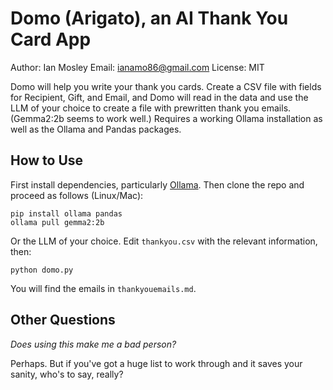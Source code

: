 # Domo (Arigato), an AI Thank You Card App

Author: Ian Mosley Email: ianamo86@gmail.com License: MIT

Domo will help you write your thank you cards. Create a CSV file with fields for Recipient, Gift, and Email, and Domo will read in the data and use the LLM of your choice to create a file with prewritten thank you emails. (Gemma2:2b seems to work well.) Requires a working Ollama installation as well as the Ollama and Pandas packages.

## How to Use

First install dependencies, particularly [Ollama](https://ollama.com). Then clone the repo and proceed as follows (Linux/Mac):

```
pip install ollama pandas
ollama pull gemma2:2b
```

Or the LLM of your choice. Edit `thankyou.csv` with the relevant information, then:

`python domo.py`

You will find the emails in `thankyouemails.md`. 

## Other Questions

*Does using this make me a bad person?*

Perhaps. But if you've got a huge list to work through and it saves your sanity, who's to say, really?